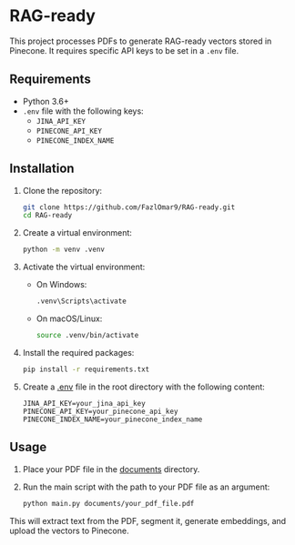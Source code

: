 # RAG-ready

This project processes PDFs to generate RAG-ready vectors stored in Pinecone. It requires specific API keys to be set in a `.env` file.

## Requirements

- Python 3.6+
- `.env` file with the following keys:
  - `JINA_API_KEY`
  - `PINECONE_API_KEY`
  - `PINECONE_INDEX_NAME`

## Installation

1. Clone the repository:

    ```sh
    git clone https://github.com/FazlOmar9/RAG-ready.git
    cd RAG-ready
    ```

2. Create a virtual environment:

    ```sh
    python -m venv .venv
    ```

3. Activate the virtual environment:

    - On Windows:

        ```sh
        .venv\Scripts\activate
        ```

    - On macOS/Linux:

        ```sh
        source .venv/bin/activate
        ```

4. Install the required packages:

    ```sh
    pip install -r requirements.txt
    ```

5. Create a [.env]() file in the root directory with the following content:

    ```properties
    JINA_API_KEY=your_jina_api_key
    PINECONE_API_KEY=your_pinecone_api_key
    PINECONE_INDEX_NAME=your_pinecone_index_name
    ```

## Usage

1. Place your PDF file in the [documents]() directory.

2. Run the main script with the path to your PDF file as an argument:

    ```sh
    python main.py documents/your_pdf_file.pdf
    ```

This will extract text from the PDF, segment it, generate embeddings, and upload the vectors to Pinecone.
